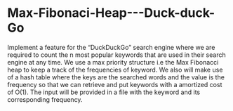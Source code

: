 # Max-Fibonaci-Heap---Duck-duck-Go
Implement a feature for the “DuckDuckGo” search engine where we are required to count the n most popular keywords that are used in their search engine at any time. We use a max priority structure i.e the Max Fibonacci heap to keep a track of the frequencies of keyword. We also will make use of a hash table where the keys are the searched words and the value is the frequency so that we can retrieve and put keywords with a amortized cost of O(1). The input will be provided in a file with the keyword and its corresponding frequency.

